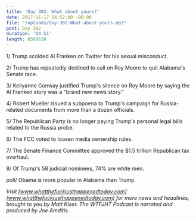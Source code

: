 ```yaml
---
title: 'Day 302: What about yours?'
date: 2017-11-17 14:52:00 -08:00
file: "/uploads/Day-302-What-about-yours.mp3"
post: Day 302
duration: '04:51'
length: 8580630
---
```


1/ Trump scolded Al Franken on Twitter for his sexual misconduct.

2/ Trump has repeatedly declined to call on Roy Moore to quit Alabama's Senate race.

3/ Kellyanne Conway justified Trump's silence on Roy Moore by saying the Al Franken story was a "brand new news story."

4/ Robert Mueller issued a subpoena to Trump's campaign for Russia-related documents from more than a dozen officials.

5/ The Republican Party is no longer paying Trump's personal legal bills related to the Russia probe.

6/ The FCC voted to loosen media ownership rules.

7/ The Senate Finance Committee approved the $1.5 trillion Republican tax overhaul.

8/ Of Trump's 58 judicial nominees, 74% are white men.

poll/ Obama is more popular in Alabama than Trump.

*Visit [www.whatthefuckjusthappenedtoday.com](www.whatthefuckjusthappenedtoday.com) for more news and headlines, brought to you by Matt Kiser. The WTFJHT Podcast is narrated and produced by Joe Amditis.*